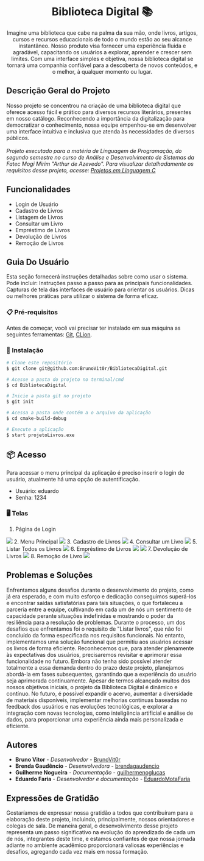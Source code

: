 <h1 align="center">
     Biblioteca Digital 📚
</h1>

<p align="center">
  Imagine uma biblioteca que cabe na palma da sua mão, onde livros, artigos, cursos e recursos educacionais de todo o mundo estão ao seu alcance instantâneo. Nosso produto visa fornecer uma experiência fluida e agradável, capacitando os usuários a explorar, aprender e crescer sem limites. Com uma interface simples e objetiva, nossa biblioteca digital se tornará uma companhia confiável para a descoberta de novos conteúdos, e o melhor, à qualquer momento ou lugar.
</p>

## Descrição Geral do Projeto
Nosso projeto se concentrou na criação de uma biblioteca digital que oferece acesso fácil e prático para diversos recursos literários, presentes em nosso catálogo. Reconhecendo a importância da digitalização para democratizar o conhecimento, nossa equipe empenhou-se em desenvolver uma interface intuitiva e inclusiva que atenda às necessidades de diversos públicos.
<br></br>
*Projeto executado para a matéria de Linguagem de Programação, do segundo semestre no curso de Análise e Desenvolvimento de Sistemas da Fatec Mogi Mirim "Arthur de Azevedo".*
 *Para visualizar detalhadamente os requisitos desse projeto, acesse: [Projetos em Linguagem C](https://maromo71.notion.site/Projetos-em-Linguagem-C-9b216f9bf2ee476abd031061966c8512)*
## Funcionalidades
* Login de Usuário
* Cadastro de Livros
* Listagem de Livros
* Consultar um Livro
* Empréstimo de Livros
* Devolução de Livros
* Remoção de Livros

## Guia Do Usuário
  Esta seção fornecerá instruções detalhadas sobre como usar o sistema. Pode incluir:
  Instruções passo a passo para as principais funcionalidades.
  Capturas de tela das interfaces de usuário para orientar os usuários.
  Dicas ou melhores práticas para utilizar o sistema de forma eficaz.
### 📋 Pré-requisitos
Antes de começar, você vai precisar ter instalado em sua máquina as seguintes ferramentas: [Git](https://git-scm.com), [CLion](https://www.jetbrains.com/pt-br/clion/).
### 🔧 Instalação

``` bash
# Clone este repositório
$ git clone git@github.com:BrunoVit0r/BibliotecaDigital.git

# Acesse a pasta do projeto no terminal/cmd
$ cd BibliotecaDigital

# Inicie a pasta git no projeto
$ git init 

# Acessa a pasta onde contém a o arquivo da aplicação
$ cd cmake-build-debug

# Execute a aplicação
$ start projetoLivros.exe
```
## 📦 Acesso
Para acessar o menu principal da aplicação é preciso inserir o login de usuário, atualmente há uma opção de autentificação.
* Usuário: eduardo
* Senha: 1234
### 🖥️ Telas 
1. Página de Login
<img src="/assets/login.png"> 
2. Menu Principal 
<img src="/assets/menu-principal.png">
3. Cadastro de Livros
<img src="/assets/cadastro-livros.png">
4. Consultar um Livro
<img src="/assets/consultat-livro.png">
5. Listar Todos os Livros
<img src="/assets/listar-livros.png">
6. Empréstimo de Livros
<img src="/assets/emprestimo-livro-1.png">
<img src="/assets/emprestimo-livro-2.png">
7. Devolução de Livros
<img src="/assets/devolucao-livro-1.png">
8. Remoção de Livro
<img src="/assets/remocao-livros.png">

## Problemas e Soluções
Enfrentamos alguns desafios durante o desenvolvimento do projeto, como já era esperado, e com muito esforço e dedicação conseguimos superá-los e encontrar saídas satisfatórias para tais situações, o que fortaleceu a parceria entre a equipe, cultivando em cada um de nós um sentimento de capacidade perante situações indefinidas e mostrando o poder da resiliência para a resolução de problemas.
Durante o processo, um dos desafios que enfrentamos foi o requisito de "Listar livros", que não foi concluído da forma especificada nos requisitos funcionais. No entanto, implementamos uma solução funcional que permitiu aos usuários acessar os livros de forma eficiente. Reconhecemos que, para atender plenamente às expectativas dos usuários, precisaremos revisitar e aprimorar essa funcionalidade no futuro. Embora não tenha sido possível atender totalmente a essa demanda dentro do prazo deste projeto, planejamos abordá-la em fases subsequentes, garantindo que a experiência do usuário seja aprimorada continuamente.
Apesar de termos alcançado muitos dos nossos objetivos iniciais, o projeto da Biblioteca Digital é dinâmico e contínuo. No futuro, é possível expandir o acervo, aumentar a diversidade de materiais disponíveis, implementar melhorias contínuas baseadas no feedback dos usuários e nas evoluções tecnológicas, e explorar a integração com novas tecnologias, como inteligência artificial e análise de dados, para proporcionar uma experiência ainda mais personalizada e eficiente.
## Autores
* **Bruno Vitor** - *Desenvolvedor* - [BrunoVit0r](https://github.com/BrunoVit0r)
* **Brenda Gaudêncio** - *Desenvolvedora* - [brendagaudencio](https://github.com/brendagaudencio)
* **Guilherme Nogueira** - *Documentação* - [guilhermenoglucas](https://github.com/guilhermenoglucas)
* **Eduardo Faria** - *Desenvolvedor e documentação* - [EduardoMotaFaria](https://github.com/EduardoMotaFaria)

## Expressões de Gratidão
Gostaríamos de expressar nossa gratidão a todos que contribuíram para a elaboração deste projeto, incluindo, principalmente, nossos orientadores e colegas de sala. De maneira geral, o desenvolvimento desse projeto representa um passo significativo na evolução do aprendizado de cada um de nós, integrantes deste time, e estamos confiantes de que nossa jornada adiante no ambiente acadêmico proporcionará valiosas experiências e desafios, agregando cada vez mais em nossa formação.
  

